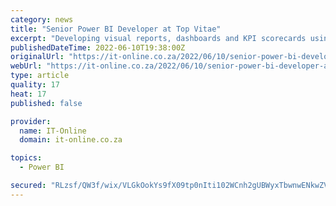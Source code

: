```yaml
---
category: news
title: "Senior Power BI Developer at Top Vitae"
excerpt: "Developing visual reports, dashboards and KPI scorecards using Power BI desktop. Connecting to data sources, importing data and transforming data for Business Intelligence. Excellent in analytical thinking for translating data into informative visuals and ..."
publishedDateTime: 2022-06-10T19:38:00Z
originalUrl: "https://it-online.co.za/2022/06/10/senior-power-bi-developer-at-top-vitae-2/"
webUrl: "https://it-online.co.za/2022/06/10/senior-power-bi-developer-at-top-vitae-2/"
type: article
quality: 17
heat: 17
published: false

provider:
  name: IT-Online
  domain: it-online.co.za

topics:
  - Power BI

secured: "RLzsf/QW3f/wix/VLGkOokYs9fX09tp0nIti102WCnh2gUBWyxTbwnwENkwZVx0OM1qlw3pXMaS81FisR3hMYnRutauHnLJvL0yvkTAuv34Mb/WfNzsV+Pr2sxxh7u6rDrV6lkmYftik8kcuDry3Ev2DVzLu309mSCl7OqEMcMHJTinefMwrrRdDnasjKSpWmRGqKWSpSCPk73Fcgq+OVNj61oIKAquKo6XzOt8S6KejG5aMxG8JaK73+BgUrOiXBeYuim4M+iR0GPHZh68XK57g9J07j6XADCDecQ6MdGKNxAE72qpChIFhzx12ZbYOBOgAZZiGgcDntOnlt+6IB6JJq17z5sia0jmSdP5nTZA=;8UcEmlGAem4RF2PNNXrUzQ=="
---
```


